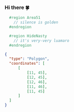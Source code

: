 ### Hi there 🍀

```C#
  #region Area51
    // silence is golden
  #endregion
```

```C#
  #region HideNasty
    // it's very-very luamaro
  #endregion
```

```geojson
{
  "type": "Polygon",
  "coordinates": [
      [
          [11, 45],
          [12, 45],
          [12, 46],
          [11, 46],
          [11, 45]
      ]
  ]
}
```

<!--
**andyj115/andyj115** is a ✨ _special_ ✨ repository because its `README.md` (this file) appears on your GitHub profile.

Here are some ideas to get you started:

- 🔭 I’m currently working on ...
- 🌱 I’m currently learning ...
- 👯 I’m looking to collaborate on ...
- 🤔 I’m looking for help with ...
- 💬 Ask me about ...
- 📫 How to reach me: ...
- 😄 Pronouns: ...
- ⚡ Fun fact: ...
-->
